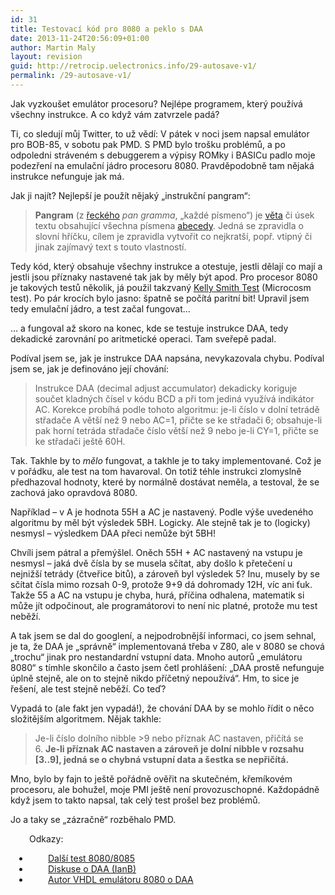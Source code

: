 ```yaml
---
id: 31
title: Testovací kód pro 8080 a peklo s DAA
date: 2013-11-24T20:56:09+01:00
author: Martin Maly
layout: revision
guid: http://retrocip.uelectronics.info/29-autosave-v1/
permalink: /29-autosave-v1/
---
```

Jak vyzkoušet emulátor procesoru? Nejlépe programem, který používá všechny instrukce. A co když vám zatvrzele padá?

<!--more-->

Ti, co sledují můj Twitter, to už vědí: V pátek v noci jsem napsal emulátor pro BOB-85, v sobotu pak PMD. S PMD bylo trošku problémů, a po odpoledni stráveném s debuggerem a výpisy ROMky i BASICu padlo moje podezření na emulační jádro procesoru 8080. Pravděpodobně tam nějaká instrukce nefunguje jak má.

Jak ji najít? Nejlepší je použít nějaký &#8222;instrukční pangram&#8220;:

> **Pangram** (z [řeckého](http://cs.wikipedia.org/wiki/%C5%98e%C4%8Dtina "Řečtina") _pan gramma_, „každé písmeno“) je [věta](http://cs.wikipedia.org/wiki/V%C4%9Bta_(lingvistika) "Věta (lingvistika)") či úsek textu obsahující všechna písmena [abecedy](http://cs.wikipedia.org/wiki/Abeceda "Abeceda"). Jedná se zpravidla o slovní hříčku, cílem je zpravidla vytvořit co nejkratší, popř. vtipný či jinak zajímavý text s touto vlastností.

Tedy kód, který obsahuje všechny instrukce a otestuje, jestli dělají co mají a jestli jsou příznaky nastavené tak jak by měly být apod. Pro procesor 8080 je takových testů několik, já použil takzvaný [Kelly Smith Test](https://github.com/begoon/i8080-core/blob/master/TEST.ASM) (Microcosm test). Po pár krocích bylo jasno: špatně se počítá paritní bit! Upravil jsem tedy emulační jádro, a test začal fungovat&#8230;

&#8230; a fungoval až skoro na konec, kde se testuje instrukce DAA, tedy dekadické zarovnání po aritmetické operaci. Tam sveřepě padal.

Podíval jsem se, jak je instrukce DAA napsána, nevykazovala chybu. Podíval jsem se, jak je definováno její chování:

> Instrukce DAA (decimal adjust accumulator) dekadicky koriguje součet kladných čísel v kódu BCD a při tom jediná využívá indikátor AC. Korekce probíhá podle tohoto algoritmu: je-li číslo v dolní tetrádě střadače A větší než 9 nebo AC=1, přičte se ke střadači 6; obsahuje-li pak horní tetráda střadače číslo větší než 9 nebo je-li CY=1, přičte se ke střadači ještě 60H.

Tak. Takhle by to _mělo_ fungovat, a takhle je to taky implementované. Což je v pořádku, ale test na tom havaroval. On totiž téhle instrukci zlomyslně předhazoval hodnoty, které by normálně dostávat neměla, a testoval, že se zachová jako opravdová 8080.

Například &#8211; v A je hodnota 55H a AC je nastavený. Podle výše uvedeného algoritmu by měl být výsledek 5BH. Logicky. Ale stejně tak je to (logicky) nesmysl &#8211; výsledkem DAA přeci nemůže být 5BH!

Chvíli jsem pátral a přemýšlel. Oněch 55H + AC nastavený na vstupu je nesmysl &#8211; jaká dvě čísla by se musela sčítat, aby došlo k přetečení u nejnižší tetrády (čtveřice bitů), a zároveň byl výsledek 5? Inu, musely by se sčítat čísla mimo rozsah 0-9, protože 9+9 dá dohromady 12H, víc ani ťuk. Takže 55 a AC na vstupu je chyba, hurá, příčina odhalena, matematik si může jít odpočinout, ale programátorovi to není nic platné, protože mu test neběží.

A tak jsem se dal do googlení, a nejpodrobnější informaci, co jsem sehnal, je ta, že DAA je &#8222;správně&#8220; implementovaná třeba v Z80, ale v 8080 se chová &#8222;trochu&#8220; jinak pro nestandardní vstupní data. Mnoho autorů &#8222;emulátoru 8080&#8220; s tímhle skončilo a často jsem četl prohlášení: &#8222;DAA prostě nefunguje úplně stejně, ale on to stejně nikdo příčetný nepoužívá&#8220;. Hm, to sice je řešení, ale test stejně neběží. Co teď?

Vypadá to (ale fakt jen vypadá!), že chování DAA by se mohlo řídit o něco složitějším algoritmem. Nějak takhle:

> Je-li číslo dolního nibble >9 nebo příznak AC nastaven, přičítá se 6. **Je-li příznak AC nastaven a zároveň je dolní nibble v rozsahu [3..9], jedná se o chybná vstupní data a šestka se nepřičítá.**

Mno, bylo by fajn to ještě pořádně ověřit na skutečném, křemíkovém procesoru, ale bohužel, moje PMI ještě není provozuschopné. Každopádně když jsem to takto napsal, tak celý test prošel bez problémů.

Jo a taky se &#8222;zázračně&#8220; rozběhalo PMD.

<p style="padding-left: 30px;">
  Odkazy:
</p>

<ul style="padding-left: 30px;">
  <li style="padding-left: 30px;">
    <a href="http://www.idb.me.uk/sunhillow/8080.html">Další test 8080/8085</a>
  </li>
  <li style="padding-left: 30px;">
    <a href="http://www.motherboardpoint.com/8080-daa-opcode-t163192.html">Diskuse o DAA (IanB)</a>
  </li>
  <li style="padding-left: 30px;">
    <a href="http://opencores.org/project,light8080,demos">Autor VHDL emulátoru 8080 o DAA</a>
  </li>
</ul>
